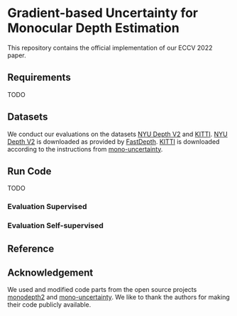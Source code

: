 # Gradient-based Uncertainty for Monocular Depth Estimation

This repository contains the official implementation of our  ECCV 2022 paper. 

## Requirements
TODO

## Datasets
We conduct our evaluations on the datasets [NYU Depth V2](https://cs.nyu.edu/~silberman/datasets/nyu_depth_v2.html) and [KITTI](http://www.cvlibs.net/datasets/kitti/raw_data.php). 
[NYU Depth V2](https://cs.nyu.edu/~silberman/datasets/nyu_depth_v2.html) is downloaded  as provided by [FastDepth](https://github.com/dwofk/fast-depth). [KITTI](http://www.cvlibs.net/datasets/kitti/raw_data.php) is downloaded according to the instructions from [mono-uncertainty](https://github.com/mattpoggi/mono-uncertainty).

## Run Code 
TODO

### Evaluation Supervised 

### Evaluation Self-supervised 

## Reference 

## Acknowledgement
We used and modified code parts from the open source projects [monodepth2](https://github.com/nianticlabs/monodepth2) and [mono-uncertainty](https://github.com/mattpoggi/mono-uncertainty). We like to thank the authors for making their code publicly available. 